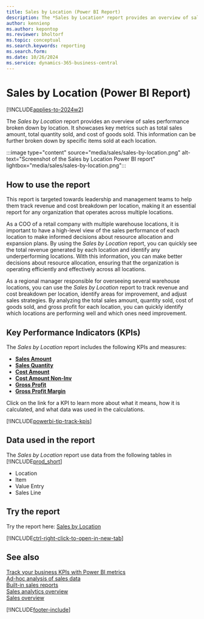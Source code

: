 ```yaml
---
title: Sales by Location (Power BI Report)
description: The *Sales by Location* report provides an overview of sales performance broken down by location.
author: kennienp
ms.author: kepontop
ms.reviewer: bholtorf
ms.topic: conceptual
ms.search.keywords: reporting
ms.search.form: 
ms.date: 10/26/2024
ms.service: dynamics-365-business-central
---
```


# Sales by Location (Power BI Report)

[!INCLUDE[applies-to-2024w2](includes/applies-to-2024w2.md)]

The *Sales by Location* report provides an overview of sales performance broken down by location. It showcases key metrics such as total sales amount, total quantity sold, and cost of goods sold. This information can be further broken down by specific items sold at each location.

:::image type="content" source="media/sales/sales-by-location.png" alt-text="Screenshot of the Sales by Location Power BI report" lightbox="media/sales/sales-by-location.png":::


## How to use the report

This report is targeted towards leadership and management teams to help them track revenue and cost breakdown per location, making it an essential report for any organization that operates across multiple locations.

As a COO of a retail company with multiple warehouse locations, it is important to have a high-level view of the sales performance of each location to make informed decisions about resource allocation and expansion plans. By using the *Sales by Location* report, you can quickly see the total revenue generated by each location and identify any underperforming locations. With this information, you can make better decisions about resource allocation, ensuring that the organization is operating efficiently and effectively across all locations.

As a regional manager responsible for overseeing several warehouse locations, you can use the *Sales by Location* report to track revenue and cost breakdown per location, identify areas for improvement, and adjust sales strategies. By analyzing the total sales amount, quantity sold, cost of goods sold, and gross profit for each location, you can quickly identify which locations are performing well and which ones need improvement.

## Key Performance Indicators (KPIs)

The *Sales by Location* report includes the following KPIs and measures: 

- **[Sales Amount](sales-powerbi-kpis.md#sales-amount)**  
- **[Sales Quantity](sales-powerbi-kpis.md#sales-quantity)**  
- **[Cost Amount](sales-powerbi-kpis.md#cost-amount)**  
- **[Cost Amount Non-Inv](sales-powerbi-kpis.md#cost-amount-non-inv)**  
- **[Gross Profit](sales-powerbi-kpis.md#gross-profit)**  
- **[Gross Profit Margin](sales-powerbi-kpis.md#gross-profit-margin)**


Click on the link for a KPI to learn more about what it means, how it is calculated, and what data was used in the calculations. 

[!INCLUDE[powerbi-tip-track-kpis](includes/powerbi-tip-track-kpis.md)]


## Data used in the report

The *Sales by Location* report use data from the following tables in [!INCLUDE[prod_short](includes/prod_short.md)]

- Location
- Item
- Value Entry
- Sales Line

## Try the report

Try the report here: [Sales by Location](https://businesscentral.dynamics.com?page=)

[!INCLUDE[ctrl-right-click-to-open-in-new-tab](includes/ctrl-right-click-to-open-in-new-tab.md)]

## See also

[Track your business KPIs with Power BI metrics](track-kpis-with-power-bi-metrics.md)   
[Ad-hoc analysis of sales data](ad-hoc-analysis-sales.md)   
[Built-in sales reports](sales-reports.md)   
[Sales analytics overview](sales-analytics-overview.md)  
[Sales overview](sales-manage-sales.md)  

[!INCLUDE[footer-include](includes/footer-banner.md)]
